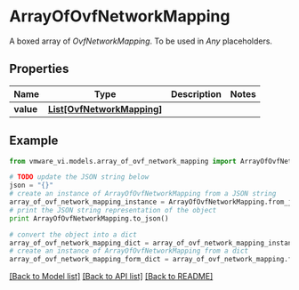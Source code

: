 # ArrayOfOvfNetworkMapping

A boxed array of *OvfNetworkMapping*. To be used in *Any* placeholders. 

## Properties
Name | Type | Description | Notes
------------ | ------------- | ------------- | -------------
**value** | [**List[OvfNetworkMapping]**](OvfNetworkMapping.md) |  | 

## Example

```python
from vmware_vi.models.array_of_ovf_network_mapping import ArrayOfOvfNetworkMapping

# TODO update the JSON string below
json = "{}"
# create an instance of ArrayOfOvfNetworkMapping from a JSON string
array_of_ovf_network_mapping_instance = ArrayOfOvfNetworkMapping.from_json(json)
# print the JSON string representation of the object
print ArrayOfOvfNetworkMapping.to_json()

# convert the object into a dict
array_of_ovf_network_mapping_dict = array_of_ovf_network_mapping_instance.to_dict()
# create an instance of ArrayOfOvfNetworkMapping from a dict
array_of_ovf_network_mapping_form_dict = array_of_ovf_network_mapping.from_dict(array_of_ovf_network_mapping_dict)
```
[[Back to Model list]](../README.md#documentation-for-models) [[Back to API list]](../README.md#documentation-for-api-endpoints) [[Back to README]](../README.md)


